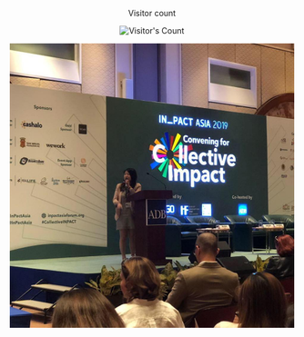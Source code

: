 <div align="center"> 
  <p>Visitor count</p>
  <img src="https://profile-counter.glitch.me/{TJsohn}/count.svg" alt="Visitor's Count" />
</div>

<p align="center">
<img src="https://github.com/TJsohn/TJsohn/blob/main/github_profile3.jpg" width="500" alt="myself">
</p>
